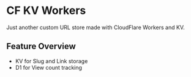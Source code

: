 # CF KV Workers

Just another custom URL store made with CloudFlare Workers and KV.

## Feature Overview 

- KV for Slug and Link storage
- D1 for View count tracking